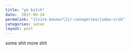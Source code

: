 ```yaml
---
title: "yo bitch"
date:  2017-09-24
permalink: "{{site.baseurl}}/:categories/judas-crib"
categories: satan
layout: post
---
```


some shit
more shit